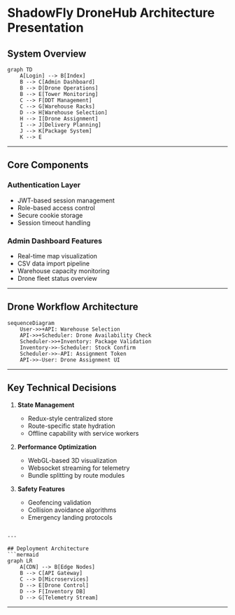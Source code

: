 # ShadowFly DroneHub Architecture Presentation

## System Overview
```mermaid
graph TD
    A[Login] --> B[Index]
    B --> C[Admin Dashboard]
    B --> D[Drone Operations]
    B --> E[Tower Monitoring]
    C --> F[DDT Management]
    C --> G[Warehouse Racks]
    D --> H[Warehouse Selection]
    H --> I[Drone Assignment]
    I --> J[Delivery Planning]
    J --> K[Package System]
    K --> E
```

---

## Core Components

### Authentication Layer
- JWT-based session management
- Role-based access control
- Secure cookie storage
- Session timeout handling

### Admin Dashboard Features
- Real-time map visualization
- CSV data import pipeline
- Warehouse capacity monitoring
- Drone fleet status overview

---

## Drone Workflow Architecture
```mermaid
sequenceDiagram
    User->>+API: Warehouse Selection
    API->>+Scheduler: Drone Availability Check
    Scheduler->>+Inventory: Package Validation
    Inventory->>-Scheduler: Stock Confirm
    Scheduler->>-API: Assignment Token
    API->>-User: Drone Assignment UI
```

---

## Key Technical Decisions

1. **State Management**
   - Redux-style centralized store
   - Route-specific state hydration
   - Offline capability with service workers

2. **Performance Optimization**
   - WebGL-based 3D visualization
   - Websocket streaming for telemetry
   - Bundle splitting by route modules

3. **Safety Features**
   - Geofencing validation
   - Collision avoidance algorithms
   - Emergency landing protocols
```

---

## Deployment Architecture
```mermaid
graph LR
    A[CDN] --> B[Edge Nodes]
    B --> C[API Gateway]
    C --> D[Microservices]
    D --> E[Drone Control]
    D --> F[Inventory DB]
    D --> G[Telemetry Stream]
```

---